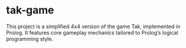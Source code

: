 # tak-game
This project is a simplified 4x4 version of the game Tak, implemented in Prolog. It features core gameplay mechanics tailored to Prolog’s logical programming style. 
